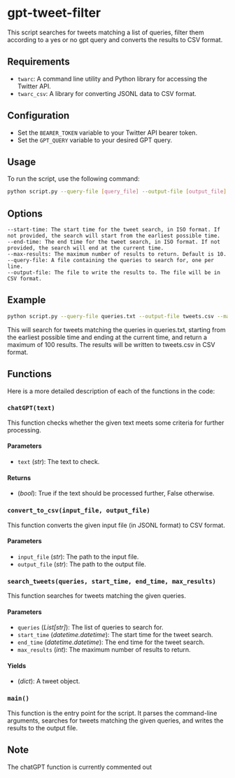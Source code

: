 # gpt-tweet-filter
This script searches for tweets matching a list of queries, filter them according to a yes or no gpt query and converts the results to CSV format.

## Requirements

- `twarc`: A command line utility and Python library for accessing the Twitter API.
- `twarc_csv`: A library for converting JSONL data to CSV format.

## Configuration

- Set the `BEARER_TOKEN` variable to your Twitter API bearer token.
- Set the `GPT_QUERY` variable to your desired GPT query.

## Usage

To run the script, use the following command:

```bash
python script.py --query-file [query_file] --output-file [output_file]
```

## Options

    --start-time: The start time for the tweet search, in ISO format. If not provided, the search will start from the earliest possible time.
    --end-time: The end time for the tweet search, in ISO format. If not provided, the search will end at the current time.
    --max-results: The maximum number of results to return. Default is 10.
    --query-file: A file containing the queries to search for, one per line.
    --output-file: The file to write the results to. The file will be in CSV format.
    
  ## Example
  ```bash
  python script.py --query-file queries.txt --output-file tweets.csv --max-results 100
  ```
This will search for tweets matching the queries in queries.txt, starting from the earliest possible time and ending at the current time, and return a maximum of 100 results. The results will be written to tweets.csv in CSV format.


## Functions
Here is a more detailed description of each of the functions in the code:

### `chatGPT(text)`

This function checks whether the given text meets some criteria for further processing.

#### Parameters

- `text` (_str_): The text to check.

#### Returns

- (_bool_): True if the text should be processed further, False otherwise.

### `convert_to_csv(input_file, output_file)`

This function converts the given input file (in JSONL format) to CSV format.

#### Parameters

- `input_file` (_str_): The path to the input file.
- `output_file` (_str_): The path to the output file.

### `search_tweets(queries, start_time, end_time, max_results)`

This function searches for tweets matching the given queries.

#### Parameters

- `queries` (_List[str]_): The list of queries to search for.
- `start_time` (_datetime.datetime_): The start time for the tweet search.
- `end_time` (_datetime.datetime_): The end time for the tweet search.
- `max_results` (_int_): The maximum number of results to return.

#### Yields

- (_dict_): A tweet object.

### `main()`

This function is the entry point for the script. It parses the command-line arguments, searches for tweets matching the given queries, and writes the results to the output file.


## Note

The chatGPT function is currently commented out
